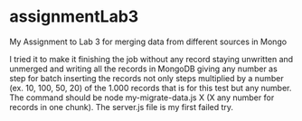 # assignmentLab3
My Assignment to Lab 3 for merging data from different sources in Mongo

I tried it to make it finishing the job without any record staying unwritten and unmerged and writing all the records in MongoDB giving any number as step for batch inserting the records 
not only steps multiplied by a number (ex. 10, 100, 50, 20) of the 1.000 records that is for this test but any number.  
The command should be node my-migrate-data.js X (X any number for records in one chunk).
The server.js file is my first failed try.

